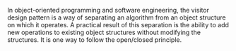 In object-oriented programming and software engineering, the visitor 
design pattern is a way of separating an algorithm from an object 
structure on which it operates. A practical result of this separation is 
the ability to add new operations to existing object structures without 
modifying the structures. It is one way to follow the open/closed principle.

